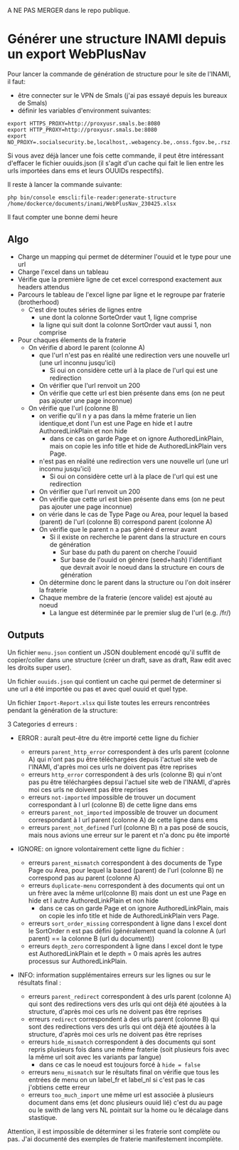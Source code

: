 A NE PAS MERGER dans le repo publique.

# Générer une structure INAMI depuis un export WebPlusNav

Pour lancer la commande de génération de structure pour le site de l'INAMI, il faut:
 * être connecter sur le VPN de Smals (j'ai pas essayé depuis les bureaux de Smals)
 * définir les variables d'environment suivantes:

```
export HTTPS_PROXY=http://proxyusr.smals.be:8080
export HTTP_PROXY=http://proxyusr.smals.be:8080
export NO_PROXY=.socialsecurity.be,localhost,.webagency.be,.onss.fgov.be,.rsz.fgov.be,.smals.be,localhost
```

Si vous avez déjà lancer une fois cette commande, il peut être intéressant d'effacer le fichier ouuids.json 
(il s'agit d'un cache qui fait le lien entre les urls importées dans ems et leurs OUUIDs respectifs).

Il reste à lancer la commande suivante:

```
php bin/console emscli:file-reader:generate-structure /home/dockerce/documents/inami/WebPlusNav_230425.xlsx
```

Il faut compter une bonne demi heure

## Algo
 
  * Charge un mapping qui permet de déterminer l'ouuid et le type pour une url
  * Charge l'excel dans un tableau
  * Vérifie que la première ligne de cet excel correspond exactement aux headers attendus
  * Parcours le tableau de l'excel ligne par ligne et le regroupe par fraterie (brotherhood)
    * C'est dire toutes séries de lignes entre 
      * une dont la colonne SorteOrder vaut 1, ligne comprise
      * la ligne qui suit dont la colonne SortOrder vaut aussi 1, non comprise
  * Pour chaques élements de la fraterie
    * On vérifie d abord le parent (colonne A)
      * que l'url n'est pas en réalité une redirection vers une nouvelle url (une url inconnu jusqu'ici)
        * Si oui on considère cette url à la place de l'url qui est une redirection
      * On vérifier que l'url renvoit un 200
      * On vérifie que cette url est bien présente dans ems (on ne peut pas ajouter une page inconnue)
    * On vérifie que l'url (colonne B)
      * on verifie qu'il n y a pas dans la même fraterie un lien identique,et dont l'un est une Page en hide et l autre AuthoredLinkPlain et non hide
        * dans ce cas on garde Page et on ignore AuthoredLinkPlain, mais on copie les info title et hide de AuthoredLinkPlain vers Page.
      * n'est pas en réalité une redirection vers une nouvelle url (une url inconnu jusqu'ici)
          * Si oui on considère cette url à la place  de l'url qui est une redirection
      * On vérifier que l'url renvoit un 200 
      * On vérifie que cette url est bien présente dans ems (on ne peut pas ajouter une page inconnue)
      * on vérie dans le cas de Type Page ou Area, pour lequel la based (parent) de l'url (colonne B) correspond parent (colonne A)  
      * On vérifie que le parent n a pas généré d erreur avant
        * Si il existe on recherche le parent dans la structure en cours de génération
          * Sur base du path du parent on cherche l'ouuid
          * Sur base de l'ouuid on génère (seed+hash) l'identifiant que devrait avoir le noeud dans la structure en cours de génération
      * On détermine donc le parent dans la structure ou l'on doit insérer la fraterie
      * Chaque membre de la fraterie (encore valide) est ajouté au noeud
        * La langue est déterminée par le premier slug de l'url (e.g. /fr/)

## Outputs

Un fichier `menu.json` contient un JSON doublement encodé qu'il suffit de copier/coller dans une structure (créer un draft, save as draft, Raw edit avec les droits super user).

Un fichier `ouuids.json` qui contient un cache qui permet de determiner si une url a été importée ou pas et avec quel ouuid et quel type.

Un fichier `Import-Report.xlsx` qui liste toutes les erreurs rencontrées pendant la génération de la structure:

3 Categories d erreurs : 
  * ERROR : auraît peut-être du être importé cette ligne du fichier
     * erreurs `parent_http_error` correspondent à des urls parent (colonne A) qui n'ont pas pu être téléchargées depuis l'actuel site web de l'INAMI, d'après moi ces urls ne doivent pas être reprises
     * erreurs `http_error` correspondent à des urls (colonne B) qui n'ont pas pu être téléchargées depsui l'actuel site web de l'INAMI, d'après moi ces urls ne doivent pas être reprises
     * erreurs `not-imported` impossible de trouver un document correspondant à l url (colonne B) de cette ligne dans ems
     * erreurs `parent_not_imported` impossible de trouver un document correspondant à l url parent (colonne A) de cette ligne dans ems
     * erreurs `parent_not_defined` l'url (colonne B) n a pas posé de soucis, mais nous avions une erreur sur le parent et n'a donc pu ête importé
    
  * IGNORE: on ignore volontairement cette ligne du fichier :
    * erreurs `parent_mismatch` correspondent à des documents de Type Page ou Area, pour lequel la based (parent) de l'url (colonne B) ne correspond pas au parent (colonne A)
    * erreurs `duplicate-menu` correspondent à des documents qui ont un un frère avec la même url(colonne B) mais dont un est une Page en hide et l autre AuthoredLinkPlain et non hide
      * dans ce cas on garde Page et on ignore AuthoredLinkPlain, mais on copie les info title et hide de AuthoredLinkPlain vers Page.
    * erreurs `sort_order_missing` correspondent à ligne dans l excel dont le SortOrder n est pas défini (généralement quand la colonne A (url parent) == la colonne B (url du document))
    * erreurs `depth_zero` correspondent à ligne dans l excel dont le type est  AuthoredLinkPlain et le depth = 0 mais après les autres processus sur AuthoredLinkPlain.

  * INFO: information supplémentaires erreurs sur les lignes ou sur le résultats final :
    * erreurs `parent_redirect` correspondent à des urls parent (colonne A)  qui sont des redirections vers des urls qui ont déjà été ajoutées à la structure, d'après moi ces urls ne doivent pas être reprises
    * erreurs `redirect` correspondent à des urls parent (colonne B) qui sont des redirections vers des urls qui ont déjà été ajoutées à la structure, d'après moi ces urls ne doivent pas être reprises
    * erreurs `hide_mismatch` correspondent à des documents qui sont repris plusieurs fois dans une même fraterie (soit plusieurs fois avec la même url soit avec les variants par langue)
      * dans ce cas le noeud est toujours forcé à `hide = false`
    * erreurs `menu_mismatch` sur le résultats final on vérifie que tous les entrées de menu on un label_fr et label_nl si c'est pas le cas j'obtiens cette erreur
    * erreurs `too_much_import` une même url est associée à plusieurs document dans ems (et donc plusieurs ouuid lié) c'est du au page ou le swith de lang vers NL pointait sur la home ou le décalage dans stastique.


Attention, il est impossible de déterminer si les fraterie sont complète ou pas. J'ai documenté des exemples de fraterie manifestement incomplète.

